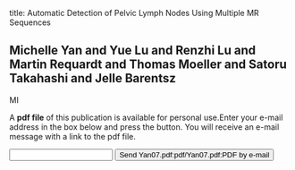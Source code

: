 title: Automatic Detection of Pelvic Lymph Nodes Using Multiple MR Sequences

## Michelle Yan and Yue Lu and Renzhi Lu and Martin Requardt and Thomas Moeller and Satoru Takahashi and Jelle Barentsz
MI

A <b>pdf file</b> of this publication is available for personal use.Enter your e-mail address in the box below and press the button. You will receive an e-mail message with a link to the pdf file.
<form action="sender.php">  <input type="text" name="email">  <input type="submit" value="Send Yan07.pdf:pdf/Yan07.pdf:PDF by e-mail"></form>